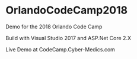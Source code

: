 # OrlandoCodeCamp2018
Demo for the 2018 Orlando Code Camp

Build with Visual Studio 2017 and ASP.Net Core 2.X

Live Demo at CodeCamp.Cyber-Medics.com
